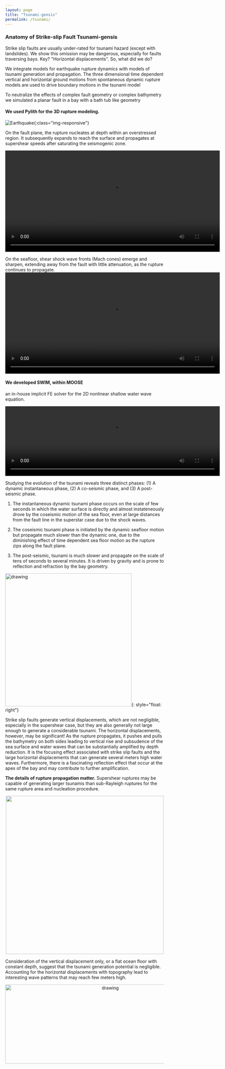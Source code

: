 ```yaml
---
layout: page
title: "Tsunami-gensis"
permalink: /tsunami/
---
```


### Anatomy of Strike-slip Fault Tsunami-gensis

Strike slip faults are usually under-rated for tsunami hazard (except with landslides). We show this omission may be dangerous, especially for faults traversing bays. Key? "Horizontal displacements". So, what did we do? 

We integrate models for earthquake rupture dynamics with models of tsunami generation and propagation. The three dimensional time dependent vertical and horizontal ground motions from spontaneous dynamic rupture models are used to drive boundary motions in the tsunami model

To neutralize the effects of complex fault geometry or complex bathymetry we simulated a planar fault in a bay with a bath tub like geometry

#### We used Pylith for the 3D rupture modeling.
![Earthquake](/assets/figures/Fig_1.png){:class="img-responsive"}

On the fault plane, the rupture nucleates at depth within an overstressed region. It subsequently expands to reach the surface and propagates at supershear speeds after saturating the seismogenic zone.

<video width="680" height="320" controls="controls">
  <source src="/assets/videos/FaultAmp2-1.mp4" type="video/mp4">
</video> 

On the seafloor, shear shock wave fronts (Mach cones) emerge and sharpen, extending away from the fault with little attenuation, as the rupture continues to propagate. 
<video width="680" height="320" controls="controls">
  <source src="/assets/videos/FaultAmp4.mp4" type="video/mp4">
</video>  

#### We developed SWIM, within MOOSE
an in-house implicit FE solver for the 2D nonlinear shallow water wave equation.

<video width="680" height="220" controls="controls">
  <source src="/assets/videos/Media1.mp4" type="video/mp4">
</video> 

Studying the evolution of the tsunami reveals three distinct phases: (1) A dynamic instantaneous phase, (2) A co-seismic phase, and (3) A post-seismic phase.

1. The instantaneous dynamic tsunami phase occurs on the scale of few seconds in which the water surface is directly and almost instateneously drove by the coseismic motion of the sea floor, even at large distances from the fault line in the superstar case due to the shock waves.

2. The coseismic tsunami phase is initiated by the dynamic seafloor motion but propagate much slower than the dynamic one, due to the diminishing effect of time dependent sea floor motion as the rupture zips along the fault plane.

3. The post-seismic, tsunami is much slower and propagate on the scale of tens of seconds to several minutes. It is driven by gravity and is prone to reflection and refraction by the bay geometry.



<img src="/assets/figures/Fig_7.png" alt="drawing" width="400" height="420" />{: style="float: right"}

Strike slip faults generate vertical displacements, which are not negligible, especially in the supershear case, but they are also generally not large enough to generate a considerable tsunami. The horizontal displacements, however, may be significant! As the rupture propagates, it pushes and pulls the bathymetry on both sides leading to vertical rise and subsudence of the sea surface and water waves that can be substantially amplified by depth reduction. It is the focusing effect associated with strike slip faults and  the large horizontal displacements that can generate several meters high water waves. Furthermore, there is a fascinating reflection effect that occur at the apex of the bay and may contribute to further amplification.



 __The details of rupture propagation matter.__ Supershear ruptures may be capable of generating larger tsunamis than sub-Rayleigh ruptures for the same rupture area and nucleation procedure.

<div style="text-align: center"><img src="/assets/figures/Fig8.png" width="500" height="500" /></div>



Consideration of the vertical displacement only, or a flat ocean floor with constant depth, suggest that the tsunami generation potential is negligible. Accounting for the horizontal displacements with topography lead to interesting wave patterns that may reach few meters high.
<div style="text-align: center"><img src="/assets/figures/Fig_6.png" alt="drawing" width="650" height="250" /></div>
